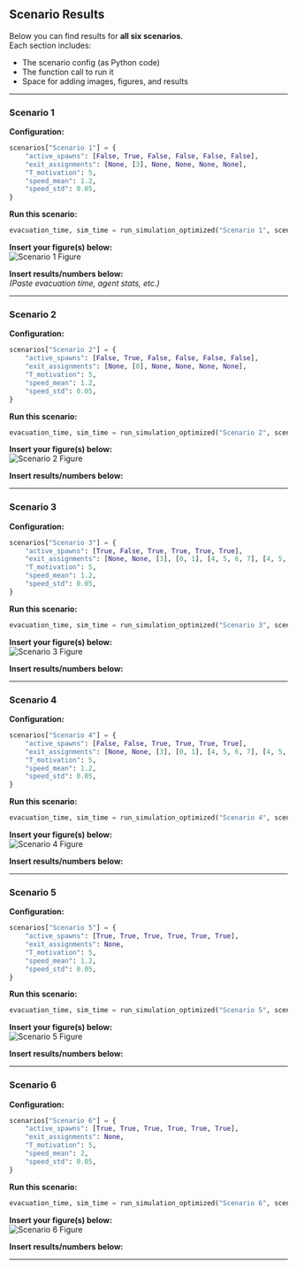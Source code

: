 ## Scenario Results

Below you can find results for **all six scenarios**.  
Each section includes:

- The scenario config (as Python code)
- The function call to run it
- Space for adding images, figures, and results

---

### Scenario 1

**Configuration:**
```python
scenarios["Scenario 1"] = {
    "active_spawns": [False, True, False, False, False, False],
    "exit_assignments": [None, [3], None, None, None, None],
    "T_motivation": 5,
    "speed_mean": 1.2,
    "speed_std": 0.05,
}
```

**Run this scenario:**
```python
evacuation_time, sim_time = run_simulation_optimized("Scenario 1", scenarios["Scenario 1"])
```

**Insert your figure(s) below:**  
![Scenario 1 Figure](./figures/scenario1.png) <!-- Replace with your plot or animation -->

**Insert results/numbers below:**  
*(Paste evacuation time, agent stats, etc.)*

---

### Scenario 2

**Configuration:**
```python
scenarios["Scenario 2"] = {
    "active_spawns": [False, True, False, False, False, False],
    "exit_assignments": [None, [0], None, None, None, None],
    "T_motivation": 5,
    "speed_mean": 1.2,
    "speed_std": 0.05,
}
```

**Run this scenario:**
```python
evacuation_time, sim_time = run_simulation_optimized("Scenario 2", scenarios["Scenario 2"])
```

**Insert your figure(s) below:**  
![Scenario 2 Figure](./figures/scenario2.png)

**Insert results/numbers below:**  

---

### Scenario 3

**Configuration:**
```python
scenarios["Scenario 3"] = {
    "active_spawns": [True, False, True, True, True, True],
    "exit_assignments": [None, None, [3], [0, 1], [4, 5, 6, 7], [4, 5, 6, 7]],
    "T_motivation": 5,
    "speed_mean": 1.2,
    "speed_std": 0.05,
}
```

**Run this scenario:**
```python
evacuation_time, sim_time = run_simulation_optimized("Scenario 3", scenarios["Scenario 3"])
```

**Insert your figure(s) below:**  
![Scenario 3 Figure](./figures/scenario3.png)

**Insert results/numbers below:**  

---

### Scenario 4

**Configuration:**
```python
scenarios["Scenario 4"] = {
    "active_spawns": [False, False, True, True, True, True],
    "exit_assignments": [None, None, [3], [0, 1], [4, 5, 6, 7], [4, 5, 6, 7]],
    "T_motivation": 5,
    "speed_mean": 1.2,
    "speed_std": 0.05,
}
```

**Run this scenario:**
```python
evacuation_time, sim_time = run_simulation_optimized("Scenario 4", scenarios["Scenario 4"])
```

**Insert your figure(s) below:**  
![Scenario 4 Figure](./figures/scenario4.png)

**Insert results/numbers below:**  

---

### Scenario 5

**Configuration:**
```python
scenarios["Scenario 5"] = {
    "active_spawns": [True, True, True, True, True, True],
    "exit_assignments": None,
    "T_motivation": 5,
    "speed_mean": 1.2,
    "speed_std": 0.05,
}
```

**Run this scenario:**
```python
evacuation_time, sim_time = run_simulation_optimized("Scenario 5", scenarios["Scenario 5"])
```

**Insert your figure(s) below:**  
![Scenario 5 Figure](./figures/scenario5.png)

**Insert results/numbers below:**  

---

### Scenario 6

**Configuration:**
```python
scenarios["Scenario 6"] = {
    "active_spawns": [True, True, True, True, True, True],
    "exit_assignments": None,
    "T_motivation": 5,
    "speed_mean": 2,
    "speed_std": 0.05,
}
```

**Run this scenario:**
```python
evacuation_time, sim_time = run_simulation_optimized("Scenario 6", scenarios["Scenario 6"])
```

**Insert your figure(s) below:**  
![Scenario 6 Figure](./figures/scenario6.png)

**Insert results/numbers below:**  

---
